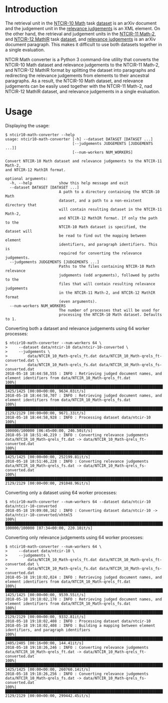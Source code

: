 # Introduction
The retrieval unit in the [NTCIR-10 Math][paper:aizawaetal13-ntcir10] task
[dataset][www:ntcir-10-math-data] is an arXiv document and the judgement unit
in the [relevance judgements][www:ntcir-task-data] is an XML element.
On the other hand, the retrieval and judgement units in the [NTCIR-11
Math-2][paper:aizawaetal14-ntcir11], and [NTCIR-12
MathIR][paper:zanibbi16-ntcir12] task [dataset][www:ntcir-12-mathir-data], and
[relevance judgements][www:ntcir-task-data] is an arXiv document paragraph.
This makes it difficult to use both datasets together in a single evaluation.

NTCIR Math converter is a Python 3 command-line utility that converts the
NTCIR-10 Math dataset and relevance judgements to the NTCIR-11 Math-2, and
NTCIR-12 MathIR format by splitting the dataset into paragraphs and redirecting
the relevance judgements from elements to their ancestral paragraphs. As a
result, the NTCIR-10 Math dataset, and relevance judgements can be easily used
together with the NTCIR-11 Math-2, nad NTCIR-12 MathIR dataset, and relevance
judgements in a single evaluation.

[paper:aizawaetal13-ntcir10]: https://ntcir-math.nii.ac.jp/wp-content/blogs.dir/23/files/2013/10/01-NTCIR10-OV-MATH-AizawaA.pdf (NTCIR-10 Math Pilot Task Overview, Proceedings of the 10th NTCIR Conference, June 18–21, 2013, Tokyo, Japan)
[paper:aizawaetal14-ntcir11]: https://citeseerx.ist.psu.edu/viewdoc/download?doi=10.1.1.686.444&rep=rep1&type=pdf (NTCIR-11 Math-2 Task Overview, Proceedings of the 11th NTCIR Conference, December 9–12, 2014, Tokyo, Japan)
[paper:zanibbi16-ntcir12]: https://research.nii.ac.jp/ntcir/workshop/OnlineProceedings12/pdf/ntcir/OVERVIEW/01-NTCIR12-OV-MathIR-ZanibbiR.pdf (NTCIR-12 MathIR Task Overview, Proceedings of the 12th NTCIR Conference on Evaluation of Information Access Technologies, June 7–10, 2016 Tokyo Japan)

[www:ntcir-task-data]: https://www.nii.ac.jp/dsc/idr/en/ntcir/ntcir-taskdata.html (Downloading NTCIR Test Collections Task Data)
[www:ntcir-10-math-data]: https://ntcir-math.nii.ac.jp/data/ (NTCIR-12 MathIR » Data » NTCIR-10 Math Pilot Task)
[www:ntcir-12-mathir-data]: https://ntcir-math.nii.ac.jp/data/ (NTCIR-12 MathIR » Data » NTCIR-12 MathIR Pilot Task)

# Usage
Displaying the usage:

    $ ntcir10-math-converter --help
    usage: ntcir10-math-converter [-h] --dataset DATASET [DATASET ...]
                                  [--judgements JUDGEMENTS [JUDGEMENTS ...]]
                                  [--num-workers NUM_WORKERS]

    Convert NTCIR-10 Math dataset and relevance judgements to the NTCIR-11 Math-2,
    and NTCIR-12 MathIR format.

    optional arguments:
      -h, --help            show this help message and exit
      --dataset DATASET [DATASET ...]
                            A path to a directory containing the NTCIR-10 Math
                            dataset, and a path to a non-existent directory that
                            will contain resulting dataset in the NTCIR-11 Math-2,
                            and NTCIR-12 MathIR format. If only the path to the
                            NTCIR-10 Math dataset is specified, the dataset will
                            be read to find out the mapping between element
                            identifiers, and paragraph identifiers. This is
                            required for converting the relevance judgements.
      --judgements JUDGEMENTS [JUDGEMENTS ...]
                            Paths to the files containing NTCIR-10 Math relevance
                            judgements (odd arguments), followed by paths to the
                            files that will contain resulting relevance judgements
                            in the NTCIR-11 Math-2, and NTCIR-12 MathIR format
                            (even arguments).
      --num-workers NUM_WORKERS
                            The number of processes that will be used for
                            processing the NTCIR-10 Math dataset. Defaults to 1.

Converting both a dataset and relevance judgements using 64 worker processes:

    $ ntcir10-math-converter --num-workers 64 \
    >     --dataset data/ntcir-10 data/ntcir-10-converted \
    >     --judgements \
    >         data/NTCIR_10_Math-qrels_ft.dat data/NTCIR_10_Math-qrels_ft-converted.dat \
    >         data/NTCIR_10_Math-qrels_fs.dat data/NTCIR_10_Math-qrels_fs-converted.dat
    2018-05-18 18:44:58,555 : INFO : Retrieving judged document names, and element identifiers from data/NTCIR_10_Math-qrels_ft.dat
    100%|██████████████████████████████████████████████████████████████████████████████| 1425/1425 [00:00<00:00, 9634.03it/s]
    2018-05-18 18:44:58,707 : INFO : Retrieving judged document names, and element identifiers from data/NTCIR_10_Math-qrels_fs.dat
    100%|██████████████████████████████████████████████████████████████████████████████| 2129/2129 [00:00<00:00, 9671.33it/s]
    2018-05-18 18:44:58,928 : INFO : Processing dataset data/ntcir-10
    100%|███████████████████████████████████████████████████████████████████████████| 100000/100000 [06:45<00:00, 246.50it/s]
    2018-05-18 18:51:46,219 : INFO : Converting relevance judgements data/NTCIR_10_Math-qrels_ft.dat -> data/NTCIR_10_Math-qrels_ft-converted.dat
    100%|████████████████████████████████████████████████████████████████████████████| 1425/1425 [00:00<00:00, 252199.81it/s]
    2018-05-18 18:51:46,228 : INFO : Converting relevance judgements data/NTCIR_10_Math-qrels_fs.dat -> data/NTCIR_10_Math-qrels_fs-converted.dat
    100%|████████████████████████████████████████████████████████████████████████████| 2129/2129 [00:00<00:00, 291048.96it/s]

Converting only a dataset using 64 worker processes:

    $ ntcir10-math-converter --num-workers 64 --dataset data/ntcir-10 data/ntcir-10-converted
    2018-05-18 19:09:08,162 : INFO : Converting dataset data/ntcir-10 -> data/ntcir-10-converted/xhtml5
    100%|███████████████████████████████████████████████████████████████████████████| 100000/100000 [07:34<00:00, 220.10it/s]

Converting only relevance judgements using 64 worker processes:

    $ ntcir10-math-converter --num-workers 64 \
    >     --dataset data/ntcir-10 \
    >     --judgements \
    >         data/NTCIR_10_Math-qrels_ft.dat data/NTCIR_10_Math-qrels_ft-converted.dat \
    >         data/NTCIR_10_Math-qrels_fs.dat data/NTCIR_10_Math-qrels_fs-converted.dat
    2018-05-18 19:18:02,024 : INFO : Retrieving judged document names, and element identifiers from data/NTCIR_10_Math-qrels_ft.dat
    100%|██████████████████████████████████████████████████████████████████████████████| 1425/1425 [00:00<00:00, 9539.55it/s]
    2018-05-18 19:18:02,178 : INFO : Retrieving judged document names, and element identifiers from data/NTCIR_10_Math-qrels_fs.dat
    100%|██████████████████████████████████████████████████████████████████████████████| 2129/2129 [00:00<00:00, 9332.81it/s]
    2018-05-18 19:18:02,408 : INFO : Processing dataset data/ntcir-10
    2018-05-18 19:18:02,408 : INFO : Building a mapping between element identifiers, and paragraph identifiers
    100%|███████████████████████████████████████████████████████████████████████████████| 2405/2405 [00:16<00:00, 144.41it/s]
    2018-05-18 19:18:26,246 : INFO : Converting relevance judgements data/NTCIR_10_Math-qrels_ft.dat -> data/NTCIR_10_Math-qrels_ft-converted.dat
    100%|████████████████████████████████████████████████████████████████████████████| 1425/1425 [00:00<00:00, 260760.14it/s]
    2018-05-18 19:18:26,256 : INFO : Converting relevance judgements data/NTCIR_10_Math-qrels_fs.dat -> data/NTCIR_10_Math-qrels_fs-converted.dat
    100%|████████████████████████████████████████████████████████████████████████████| 2129/2129 [00:00<00:00, 299442.45it/s]
